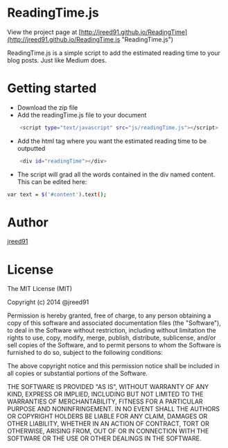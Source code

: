 # ReadingTime.js

View the project page at [http://jreed91.github.io/ReadingTime](http://jreed91.github.io/ReadingTime.js "ReadingTime.js")

ReadingTime.js is a simple script to add the estimated reading time to your blog posts. Just like Medium does.

# Getting started

* Download the zip file
* Add the readingTime.js file to your document
```bash
    <script type="text/javascript" src="js/readingTime.js"></script>
```

* Add the html tag where you want the estimated reading time to be outputted
```bash
    <div id="readingTime"></div>
```

* The script will grad all the words contained in the div named content. This can be edited here:
```bash
var text = $('#content').text();
```
# Author

[jreed91](http://reeddesigns.me "Jacob Reed")

# License

The MIT License (MIT)

Copyright (c) 2014 @jreed91

Permission is hereby granted, free of charge, to any person obtaining a copy
of this software and associated documentation files (the "Software"), to deal
in the Software without restriction, including without limitation the rights
to use, copy, modify, merge, publish, distribute, sublicense, and/or sell
copies of the Software, and to permit persons to whom the Software is
furnished to do so, subject to the following conditions:

The above copyright notice and this permission notice shall be included in
all copies or substantial portions of the Software.

THE SOFTWARE IS PROVIDED "AS IS", WITHOUT WARRANTY OF ANY KIND, EXPRESS OR
IMPLIED, INCLUDING BUT NOT LIMITED TO THE WARRANTIES OF MERCHANTABILITY,
FITNESS FOR A PARTICULAR PURPOSE AND NONINFRINGEMENT. IN NO EVENT SHALL THE
AUTHORS OR COPYRIGHT HOLDERS BE LIABLE FOR ANY CLAIM, DAMAGES OR OTHER
LIABILITY, WHETHER IN AN ACTION OF CONTRACT, TORT OR OTHERWISE, ARISING FROM,
OUT OF OR IN CONNECTION WITH THE SOFTWARE OR THE USE OR OTHER DEALINGS IN
THE SOFTWARE.

